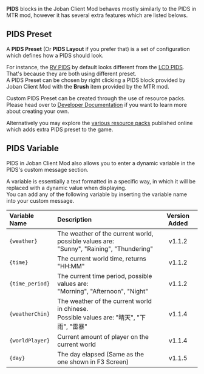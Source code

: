 **PIDS** blocks in the Joban Client Mod behaves mostly similarly to the PIDS in MTR mod, however it has several extra features which are listed belows.

## PIDS Preset
A **PIDS Preset** (Or **PIDS Layout** if you prefer that) is a set of configuration which defines how a PIDS should look.

For instance, the [RV PIDS](../blocks/rv_pids.md) by default looks different from the [LCD PIDS](../blocks/lcd_pids.md). That's because they are both using different preset.  
A PIDS Preset can be chosen by right clicking a PIDS block provided by Joban Client Mod with the **Brush** item provided by the MTR mod.

Custom PIDS Preset can be created through the use of resource packs. Please head over to [Developer Documentation](../../dev/pids/index.md) if you want to learn more about creating your own.

Alternatively you may explore the [various resource packs](https://modrinth.com/resourcepacks?q=pids) published online which adds extra PIDS preset to the game.

## PIDS Variable
PIDS in Joban Client Mod also allows you to enter a dynamic variable in the PIDS's custom message section.

A variable is essentially a text formatted in a specific way, in which it will be replaced with a dynamic value when displaying.  
You can add any of the following variable by inserting the variable name into your custom message.

|Variable Name|Description|Version Added
|:------------|:----------|:----------:|
|`{weather}`|The weather of the current world, possible values are:<br>"Sunny", "Raining", "Thundering"|v1.1.2|
|`{time}`|The current world time, returns "HH:MM"|v1.1.2|
|`{time_period}`|The current time period, possible values are:<br>"Morning", "Afternoon", "Night"|v1.1.2|
|`{weatherChin}`|The weather of the current world in chinese.<br>Possible values are: "晴天", "下雨", "雷暴"|v1.1.4|
|`{worldPlayer}`|Current amount of player on the current world|v1.1.4|
|`{day}`|The day elapsed (Same as the one shown in F3 Screen)|v1.1.5|